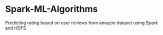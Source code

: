 # Spark-ML-Algorithms
 Predicting rating based on user reviews from amazon dataset using Spark and HDFS
